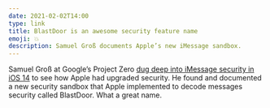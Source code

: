 ```yaml
---
date: 2021-02-02T14:00
type: link
title: BlastDoor is an awesome security feature name
emoji: 💥
description: Samuel Groß documents Apple’s new iMessage sandbox.
---
```


Samuel Groß at Google’s Project Zero [dug deep into iMessage security in iOS 14][link] to see how Apple had upgraded security. He found and documented a new security sandbox that Apple implemented to decode messages security called BlastDoor. What a great name.

[link]: https://googleprojectzero.blogspot.com/2021/01/a-look-at-imessage-in-ios-14.html
